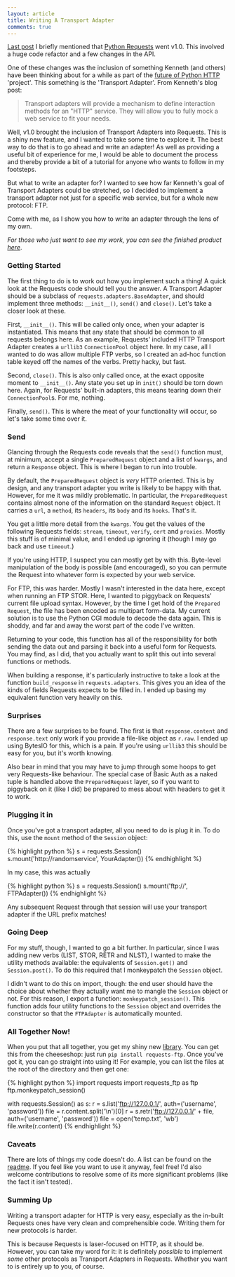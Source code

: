 ```yaml
---
layout: article
title: Writing A Transport Adapter
comments: true
---
```


[Last post](/2012/12/Not_All_Opinions_Are_Equal/) I briefly mentioned that
[Python Requests](http://docs.python-requests.org/en/latest/) went v1.0. This
involved a huge code refactor and a few changes in the API.

One of these changes was the inclusion of something Kenneth (and others) have
been thinking about for a while as part of the
[future of Python HTTP](http://kennethreitz.org/the-future-of-python-http.html)
'project'. This something is the 'Transport Adapter'. From Kenneth's blog post:

> Transport adapters will provide a mechanism to define interaction methods
> for an "HTTP" service. They will allow you to fully mock a web service to fit
> your needs.

Well, v1.0 brought the inclusion of Transport Adapters into Requests. This is a
shiny new feature, and I wanted to take some time to explore it. The best way
to do that is to go ahead and write an adapter! As well as providing a useful
bit of experience for me, I would be able to document the process and thereby
provide a bit of a tutorial for anyone who wants to follow in my footsteps.

But what to write an adapter for? I wanted to see how far Kenneth's goal of
Transport Adapters could be stretched, so I decided to implement a transport
adapter not just for a specific web service, but for a whole new protocol: FTP.

Come with me, as I show you how to write an adapter through the lens of my own.

_For those who just want to see my work, you can see the finished product_
_[here](https://github.com/Lukasa/requests-ftp)_.

### Getting Started

The first thing to do is to work out how you implement such a thing! A quick
look at the Requests code should tell you the answer. A Transport Adapter
should be a subclass of `requests.adapters.BaseAdapter`, and should implement
three methods: `__init__()`, `send()` and `close()`. Let's take a closer look
at these.

First, `__init__()`. This will be called only once, when your adapter is
instantiated. This means that any state that should be common to all requests
belongs here. As an example, Requests' included HTTP Transport Adapter
creates a `urllib3` `ConnectionPool` object here. In my case, all I wanted to
do was allow multiple FTP verbs, so I created an ad-hoc function table keyed
off the names of the verbs. Pretty hacky, but fast.

Second, `close()`. This is also only called once, at the exact opposite
moment to `__init__()`. Any state you set up in `init()` should be torn down
here. Again, for Requests' built-in adapters, this means tearing down their
`ConnectionPool`s. For me, nothing.

Finally, `send()`. This is where the meat of your functionality will occur, so
let's take some time over it.

### Send

Glancing through the Requests code reveals that the `send()` function must, at
minimum, accept a single `PreparedRequest` object and a list of `kwargs`, and
return a `Response` object. This is where I began to run into trouble.

By default, the `PreparedRequest` object is _very_ HTTP oriented. This is by
design, and any transport adapter you write is likely to be happy with that.
However, for me it was mildly problematic. In particular, the `PreparedRequest`
contains almost none of the information on the standard `Request` object. It
carries a `url`, a `method`, its `headers`, its `body` and its `hooks`. That's
it.

You get a little more detail from the `kwargs`. You get the values of the
following Requests fields: `stream`, `timeout`, `verify`, `cert` and `proxies`.
Mostly this stuff is of minimal value, and I ended up ignoring it (though I may
go back and use `timeout`.)

If you're using HTTP, I suspect you can mostly get by with this. Byte-level
manipulation of the body is possible (and encouraged), so you can permute the
Request into whatever form is expected by your web service.

For FTP, this was harder. Mostly I wasn't interested in the data here, except
when running an FTP STOR. Here, I wanted to piggyback on Requests' current
file upload syntax. However, by the time I get hold of the `Prepared Request`,
the file has been encoded as multipart form-data. My current solution is to
use the Python CGI module to decode the data again. This is shoddy, and far and
away the worst part of the code I've written.

Returning to your code, this function has all of the responsibility for both
sending the data out and parsing it back into a useful form for Requests. You
may find, as I did, that you actually want to split this out into several
functions or methods.

When building a response, it's particularly instructive to take a look at the
function `build_response` in `requests.adapters`. This gives you an idea of the
kinds of fields Requests expects to be filled in. I ended up basing my
equivalent function very heavily on this.

### Surprises

There are a few surprises to be found. The first is that `response.content` and
`response.text` only work if you provide a file-like object as `r.raw`. I ended
up using BytesIO for this, which is a pain. If you're using `urllib3` this
should be easy for you, but it's worth knowing.

Also bear in mind that you may have to jump through some hoops to get very
Requests-like behaviour. The special case of Basic Auth as a naked tuple is
handled above the `PreparedRequest` layer, so if you want to piggyback on it
(like I did) be prepared to mess about with headers to get it to work.

### Plugging it in

Once you've got a transport adapter, all you need to do is plug it in. To do
this, use the `mount` method of the `Session` object:

{% highlight python %}
s = requests.Session()
s.mount('http://randomservice', YourAdapter())
{% endhighlight %}

In my case, this was actually

{% highlight python %}
s = requests.Session()
s.mount('ftp://', FTPAdapter())
{% endhighlight %}

Any subsequent Request through that session will use your transport adapter if
the URL prefix matches!

### Going Deep

For my stuff, though, I wanted to go a bit further. In particular, since I was
adding new verbs (LIST, STOR, RETR and NLST), I wanted to make the utility
methods available: the equivalents of `Session.get()` and `Session.post()`. To
do this required that I monkeypatch the `Session` object.

I didn't want to do this on import, though: the end user should have the choice
about whether they actually want me to mangle the `Session` object or not. For
this reason, I export a function: `monkeypatch_session()`. This function adds
four utility functions to the `Session` object and overrides the constructor so
that the `FTPAdapter` is automatically mounted.

### All Together Now!

When you put that all together, you get my shiny new
[library](https://github.com/Lukasa/requests-ftp). You can get this from the
cheeseshop: just run `pip install requests-ftp`. Once you've got it, you can
go straight into using it! For example, you can list the files at the root of
the directory and then get one:

{% highlight python %}
import requests
import requests_ftp as ftp
ftp.monkeypatch_session()

with requests.Session() as s:
    r = s.list('ftp://127.0.0.1/', auth=('username', 'password'))
    file = r.content.split('\n')[0]
    r = s.retr('ftp://127.0.0.1/' + file, auth=('username', 'password'))
    file = open('temp.txt', 'wb')
    file.write(r.content)
{% endhighlight %}

### Caveats

There are lots of things my code doesn't do. A list can be found on the
[readme](https://github.com/Lukasa/requests-ftp/blob/master/README.rst). If you
feel like you want to use it anyway, feel free! I'd also welcome contributions
to resolve some of its more significant problems (like the fact it isn't
tested).

### Summing Up

Writing a transport adapter for HTTP is very easy, especially as the in-built
Requests ones have very clean and comprehensible code. Writing them for new
protocols is harder.

This is because Requests is laser-focused on HTTP, as it should be. However,
you can take my word for it: it is definitely _possible_ to implement _some_
other protocols as Transport Adapters in Requests. Whether you want to is
entirely up to you, of course.
